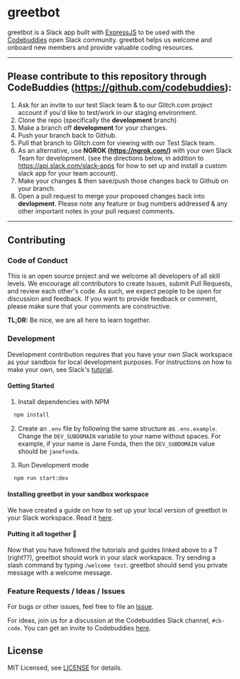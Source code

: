 # greetbot
greetbot is a Slack app built with [ExpressJS](https://expressjs.com/) to be used with the [Codebuddies](https://www.codebuddies.org) open Slack community. greetbot helps us welcome and onboard new members and provide valuable coding resources.

________________________________________________________________________________

## Please contribute to this repository through CodeBuddies (https://github.com/codebuddies):
1. Ask for an invite to our test Slack team & to our Glitch.com project account if you'd like to test/work in our staging environment.
2. Clone the repo (specifically the **development** branch)
2. Make a branch off **development** for your changes.
3. Push your branch back to Github.
4. Pull that branch to Glitch.com for viewing with our Test Slack team.
5. As an alternative, use **NGROK (https://ngrok.com/)** with your own Slack Team for development. (see the directions below, in addition to https://api.slack.com/slack-apps for how to set up and install a custom slack app for your team account).
5. Make your changes & then save/push those changes back to Github on your branch.
6. Open a pull request to merge your proposed changes back into **devlopment**.  Please note any feature or bug numbers addressed & any other important notes in your pull request comments.

________________________________________________________________________________

## Contributing
### Code of Conduct
This is an open source project and we welcome all developers of all skill levels. We encourage all contributors to create Issues, submit Pull Requests, and review each other's code. As such, we expect people to be open for discussion and feedback. If you want to provide feedback or comment, please make sure that your comments are constructive.

**TL;DR:** Be nice, we are all here to learn together.

### Development
Development contribution requires that you have your own Slack workspace as your sandbox for local development purposes. For instructions on how to make your own, see Slack's [tutorial](https://get.slack.help/hc/en-us/articles/206845317-Create-a-Slack-workspace).

#### Getting Started
1. Install dependencies with NPM
```bash
  npm install
```

2. Create an `.env` file by following the same structure as `.env.example`. Change the `DEV_SUBDOMAIN` variable to your name without spaces. For example, if your name is Jane Fonda, then the `DEV_SUBDOMAIN` value should be `janefonda`.

3. Run Development mode
```bash
  npm run start:dev
```

#### Installing greetbot in your sandbox workspace
We have created a guide on how to set up your local version of greetbot in your Slack workspace. Read it [here](https://github.com/codebuddies/greetbot/wiki/Setup-Greetbot-in-your-Slack-Workspace).

#### Putting it all together :tada: 
Now that you have followed the tutorials and guides linked above to a T (right??), greetbot should work in your slack workspace. Try sending a slash command by typing `/welcome test`. greetbot should send you private message with a welcome message.

### Feature Requests / Ideas / Issues
For bugs or other issues, feel free to file an [Issue](https://github.com/codebuddies/greetbot/issues).

For ideas, join us for a discussion at the Codebuddies Slack channel, `#cb-code`. You can get an invite to Codebuddies [here](https://codebuddiesmeet.herokuapp.com/).

## License
MIT Licensed, see [LICENSE](https://github.com/codebuddies/greetbot/blob/master/LICENSE) for details.
